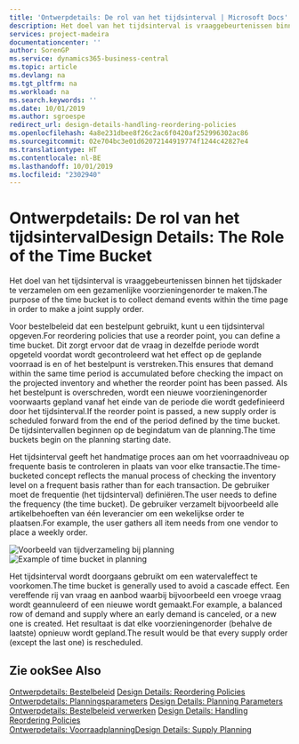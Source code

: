 ```yaml
---
title: 'Ontwerpdetails: De rol van het tijdsinterval | Microsoft Docs'
description: Het doel van het tijdsinterval is vraaggebeurtenissen binnen het tijdskader te verzamelen om een gezamenlijke voorzieningenorder te maken.
services: project-madeira
documentationcenter: ''
author: SorenGP
ms.service: dynamics365-business-central
ms.topic: article
ms.devlang: na
ms.tgt_pltfrm: na
ms.workload: na
ms.search.keywords: ''
ms.date: 10/01/2019
ms.author: sgroespe
redirect_url: design-details-handling-reordering-policies
ms.openlocfilehash: 4a8e231dbee8f26c2ac6f0420af252996302ac86
ms.sourcegitcommit: 02e704bc3e01d62072144919774f1244c42827e4
ms.translationtype: HT
ms.contentlocale: nl-BE
ms.lasthandoff: 10/01/2019
ms.locfileid: "2302940"
---
```

# <a name="design-details-the-role-of-the-time-bucket"></a><span data-ttu-id="82749-103">Ontwerpdetails: De rol van het tijdsinterval</span><span class="sxs-lookup"><span data-stu-id="82749-103">Design Details: The Role of the Time Bucket</span></span>
<span data-ttu-id="82749-104">Het doel van het tijdsinterval is vraaggebeurtenissen binnen het tijdskader te verzamelen om een gezamenlijke voorzieningenorder te maken.</span><span class="sxs-lookup"><span data-stu-id="82749-104">The purpose of the time bucket is to collect demand events within the time page in order to make a joint supply order.</span></span>  

 <span data-ttu-id="82749-105">Voor bestelbeleid dat een bestelpunt gebruikt, kunt u een tijdsinterval opgeven.</span><span class="sxs-lookup"><span data-stu-id="82749-105">For reordering policies that use a reorder point, you can define a time bucket.</span></span> <span data-ttu-id="82749-106">Dit zorgt ervoor dat de vraag in dezelfde periode wordt opgeteld voordat wordt gecontroleerd wat het effect op de geplande voorraad is en of het bestelpunt is verstreken.</span><span class="sxs-lookup"><span data-stu-id="82749-106">This ensures that demand within the same time period is accumulated before checking the impact on the projected inventory and whether the reorder point has been passed.</span></span> <span data-ttu-id="82749-107">Als het bestelpunt is overschreden, wordt een nieuwe voorzieningenorder voorwaarts gepland vanaf het einde van de periode die wordt gedefinieerd door het tijdsinterval.</span><span class="sxs-lookup"><span data-stu-id="82749-107">If the reorder point is passed, a new supply order is scheduled forward from the end of the period defined by the time bucket.</span></span> <span data-ttu-id="82749-108">De tijdsintervallen beginnen op de begindatum van de planning.</span><span class="sxs-lookup"><span data-stu-id="82749-108">The time buckets begin on the planning starting date.</span></span>  

 <span data-ttu-id="82749-109">Het tijdsinterval geeft het handmatige proces aan om het voorraadniveau op frequente basis te controleren in plaats van voor elke transactie.</span><span class="sxs-lookup"><span data-stu-id="82749-109">The time-bucketed concept reflects the manual process of checking the inventory level on a frequent basis rather than for each transaction.</span></span> <span data-ttu-id="82749-110">De gebruiker moet de frequentie (het tijdsinterval) definiëren.</span><span class="sxs-lookup"><span data-stu-id="82749-110">The user needs to define the frequency (the time bucket).</span></span> <span data-ttu-id="82749-111">De gebruiker verzamelt bijvoorbeeld alle artikelbehoeften van één leverancier om een wekelijkse order te plaatsen.</span><span class="sxs-lookup"><span data-stu-id="82749-111">For example, the user gathers all item needs from one vendor to place a weekly order.</span></span>  

 <span data-ttu-id="82749-112">![Voorbeeld van tijdverzameling bij planning](media/nav_app_supply_planning_2_reorder_cycle.png "Voorbeeld van tijdverzameling bij planning")</span><span class="sxs-lookup"><span data-stu-id="82749-112">![Example of time bucket in planning](media/nav_app_supply_planning_2_reorder_cycle.png "Example of time bucket in planning")</span></span>  

 <span data-ttu-id="82749-113">Het tijdsinterval wordt doorgaans gebruikt om een watervaleffect te voorkomen.</span><span class="sxs-lookup"><span data-stu-id="82749-113">The time bucket is generally used to avoid a cascade effect.</span></span> <span data-ttu-id="82749-114">Een vereffende rij van vraag en aanbod waarbij bijvoorbeeld een vroege vraag wordt geannuleerd of een nieuwe wordt gemaakt.</span><span class="sxs-lookup"><span data-stu-id="82749-114">For example, a balanced row of demand and supply where an early demand is canceled, or a new one is created.</span></span> <span data-ttu-id="82749-115">Het resultaat is dat elke voorzieningenorder (behalve de laatste) opnieuw wordt gepland.</span><span class="sxs-lookup"><span data-stu-id="82749-115">The result would be that every supply order (except the last one) is rescheduled.</span></span>  

## <a name="see-also"></a><span data-ttu-id="82749-116">Zie ook</span><span class="sxs-lookup"><span data-stu-id="82749-116">See Also</span></span>  
 <span data-ttu-id="82749-117">[Ontwerpdetails: Bestelbeleid](design-details-reordering-policies.md) </span><span class="sxs-lookup"><span data-stu-id="82749-117">[Design Details: Reordering Policies](design-details-reordering-policies.md) </span></span>  
 <span data-ttu-id="82749-118">[Ontwerpdetails: Planningsparameters](design-details-planning-parameters.md) </span><span class="sxs-lookup"><span data-stu-id="82749-118">[Design Details: Planning Parameters](design-details-planning-parameters.md) </span></span>  
 <span data-ttu-id="82749-119">[Ontwerpdetails: Bestelbeleid verwerken](design-details-handling-reordering-policies.md) </span><span class="sxs-lookup"><span data-stu-id="82749-119">[Design Details: Handling Reordering Policies](design-details-handling-reordering-policies.md) </span></span>  
 [<span data-ttu-id="82749-120">Ontwerpdetails: Voorraadplanning</span><span class="sxs-lookup"><span data-stu-id="82749-120">Design Details: Supply Planning</span></span>](design-details-supply-planning.md)
